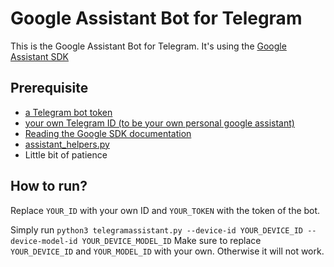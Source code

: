 # Google Assistant Bot for Telegram

This is the Google Assistant Bot for Telegram. It's using the [Google Assistant SDK](https://github.com/googlesamples/assistant-sdk-python) 

## Prerequisite
- [a Telegram bot token](https://core.telegram.org/bots#3-how-do-i-create-a-bot)
- [your own Telegram ID (to be your own personal google assistant)](https://github.com/GabrielRF/telegram-id#web-user-id)
- [Reading the Google SDK documentation](https://developers.google.com/assistant/sdk/overview)
- [assistant_helpers.py](https://github.com/googlesamples/assistant-sdk-python/tree/master/google-assistant-sdk/googlesamples/assistant/grpc)
- Little bit of patience

## How to run?
Replace ```YOUR_ID``` with your own ID and ```YOUR_TOKEN``` with the token of the bot.

Simply run 
```python3 telegramassistant.py --device-id YOUR_DEVICE_ID --device-model-id YOUR_DEVICE_MODEL_ID```
Make sure to replace ```YOUR_DEVICE_ID``` and ```YOUR_MODEL_ID``` with your own. Otherwise it will not work.